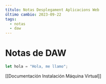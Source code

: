 ```yaml
---
título: Notas Desplegament Aplicacions Web
último cambio: 2023-09-22
tags:
  - notas
  - daw
---
```

# Notas de DAW

```js
let hola = "Hola, me llamo";
```

[[Documentación Instalación Máquina Virtual]]